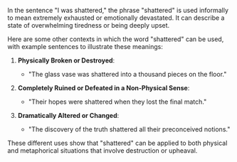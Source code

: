 In the sentence "I was shattered," the phrase "shattered" is used informally to mean extremely exhausted or emotionally devastated. It can describe a state of overwhelming tiredness or being deeply upset.

Here are some other contexts in which the word "shattered" can be used, with example sentences to illustrate these meanings:

1. **Physically Broken or Destroyed**:
   - "The glass vase was shattered into a thousand pieces on the floor."

2. **Completely Ruined or Defeated in a Non-Physical Sense**:
   - "Their hopes were shattered when they lost the final match."

3. **Dramatically Altered or Changed**:
   - "The discovery of the truth shattered all their preconceived notions."

These different uses show that "shattered" can be applied to both physical and metaphorical situations that involve destruction or upheaval.